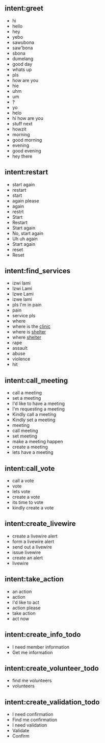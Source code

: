 ## intent:greet
- hi
- hello
- hey
- yebo
- sawubona
- saw'bona
- sbona
- dumelang
- good day
- whats up
- pls
- how are you
- hie
- uhm
- um
- ?
- yo
- helo
- hi how are you
- stuff next
- howzit
- morning
- good morning
- evening
- good evening
- hey there

## intent:restart
- start again
- restart
- start
- again please
- again
- restrt
- Start
- Restart
- Start again
- No, start again
- Uh uh again
- Start again
- reset
- Reset

## intent:find_services
- izwi lami
- Izwi Lami
- Izwe Lami
- izwe lami
- pls I'm in pain
- pain
- service pls
- where
- where is the [clinic](service)
- where is [shelter](service)
- where [shelter](shelter)
- rape
- assault
- abuse
- violence
- hit

## intent:call_meeting
- call a meeting
- set a meeting
- I'd like to have a meeting
- I'm requesting a meeting
- Kindly call a meeting
- Kindly set a meeting
- meeting
- call meeting
- set meeting
- make a meeting happen
- create a meeting
- lets have a meeting

## intent:call_vote
- call a vote
- vote
- lets vote
- create a vote
- its time to vote
- kindly create a vote

## intent:create_livewire
- create a livewire alert
- form a livewire alert
- send out a livewire
- issue livewire
- create an alert
- livewire

## intent:take_action
- an action
- action
- I'd like to act
- action please
- take action
- act now

## intent:create_info_todo
- I need member information
- Get me information

## intent:create_volunteer_todo
- find me volunteers
- volunteers 

## intent:create_validation_todo
- I need confirmation
- Find me confirmation
- I need validation
- Validate
- Confirm
